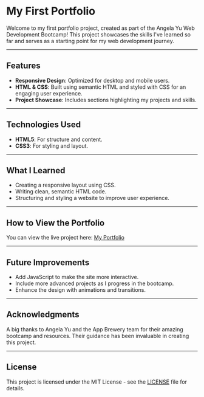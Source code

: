 # My First Portfolio

Welcome to my first portfolio project, created as part of the Angela Yu Web Development Bootcamp! This project showcases the skills I've learned so far and serves as a starting point for my web development journey.

---

## Features

- **Responsive Design**: Optimized for desktop and mobile users.
- **HTML & CSS**: Built using semantic HTML and styled with CSS for an engaging user experience.
- **Project Showcase**: Includes sections highlighting my projects and skills.

---

## Technologies Used

- **HTML5**: For structure and content.
- **CSS3**: For styling and layout.

---

## What I Learned

- Creating a responsive layout using CSS.
- Writing clean, semantic HTML code.
- Structuring and styling a website to improve user experience.

---

## How to View the Portfolio

You can view the live project here: [My Portfolio](https://moh-sad.github.io/My-Portfolio/)  

---

## Future Improvements

- Add JavaScript to make the site more interactive.
- Include more advanced projects as I progress in the bootcamp.
- Enhance the design with animations and transitions.

---

## Acknowledgments

A big thanks to Angela Yu and the App Brewery team for their amazing bootcamp and resources. Their guidance has been invaluable in creating this project.

---

## License

This project is licensed under the MIT License - see the [LICENSE](LICENSE) file for details.
